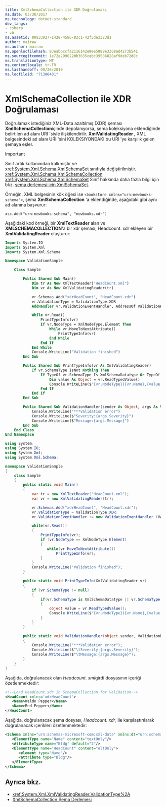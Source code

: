 ```yaml
---
title: XmlSchemaCollection ile XDR Doğrulaması
ms.date: 03/30/2017
ms.technology: dotnet-standard
dev_langs:
- csharp
- vb
ms.assetid: 00833027-1428-4586-83c1-42f5de3323d1
author: mairaw
ms.author: mairaw
ms.openlocfilehash: 83eabbccfa2116142e9ee5889e3368ad4273b541
ms.sourcegitcommit: 1e72e2990220b3635cebc39586828af9deb72d8c
ms.translationtype: MT
ms.contentlocale: tr-TR
ms.lasthandoff: 09/26/2019
ms.locfileid: "71306401"
---
```

# <a name="xdr-validation-with-xmlschemacollection"></a>XmlSchemaCollection ile XDR Doğrulaması

Doğrulamak istediğiniz XML-Data azaltılmış (XDR) şeması **XmlSchemaCollection**içinde depolanıyorsa, şema koleksiyona eklendiğinde belirtilen ad alanı URI 'siyle ilişkilendirilir. **XmlValidatingReader** , XML belgesindeki ad alanı URI 'sini KOLEKSIYONDAKI bu URI 'ye karşılık gelen şemaya eşler.

> [!IMPORTANT]
> Sınıf artık kullanımdan kalkmıştır ve <xref:System.Xml.Schema.XmlSchemaSet> sınıfıyla değiştirilmiştir. <xref:System.Xml.Schema.XmlSchemaCollection> <xref:System.Xml.Schema.XmlSchemaSet> Sınıf hakkında daha fazla bilgi için bkz. [şema derlemesi için XmlSchemaSet](xmlschemaset-for-schema-compilation.md).

Örneğin, XML belgesinin kök öğesi ise `<bookstore xmlns="urn:newbooks-schema">`, şema **XmlSchemaCollection** 'a eklendiğinde, aşağıdaki gibi aynı ad alanına başvurur:

```
xsc.Add("urn:newbooks-schema", "newbooks.xdr")
```

Aşağıdaki kod örneği, bir **XmlTextReader** alan ve **XMLSCHEMACOLLECTION**'a bir xdr şeması, Headcount. xdr ekleyen bir **XmlValidatingReader** oluşturur:

```vb
Imports System.IO
Imports System.Xml
Imports System.Xml.Schema

Namespace ValidationSample

    Class Sample

        Public Shared Sub Main()
            Dim tr As New XmlTextReader("HeadCount.xml")
            Dim vr As New XmlValidatingReader(tr)

            vr.Schemas.Add("xdrHeadCount", "HeadCount.xdr")
            vr.ValidationType = ValidationType.XDR
            AddHandler vr.ValidationEventHandler, AddressOf ValidationHandler

            While vr.Read()
                PrintTypeInfo(vr)
                If vr.NodeType = XmlNodeType.Element Then
                    While vr.MoveToNextAttribute()
                        PrintTypeInfo(vr)
                    End While
                End If
            End While
            Console.WriteLine("Validation finished")
        End Sub

        Public Shared Sub PrintTypeInfo(vr As XmlValidatingReader)
            If vr.SchemaType IsNot Nothing Then
                If TypeOf vr.SchemaType Is XmlSchemaDatatype Or TypeOf vr.SchemaType Is XmlSchemaSimpleType Then
                    Dim value As Object = vr.ReadTypedValue()
                    Console.WriteLine($"{vr.NodeType}({vr.Name},{value.GetType().Name}):{value}")
                End If
            End If
        End Sub

        Public Shared Sub ValidationHandler(sender As Object, args As ValidationEventArgs)
            Console.WriteLine("***Validation error")
            Console.WriteLine($"Severity:{args.Severity}")
            Console.WriteLine($"Message:{args.Message}")
        End Sub
    End Class
End Namespace
```

```csharp
using System;
using System.IO;
using System.Xml;
using System.Xml.Schema;

namespace ValidationSample
{
    class Sample
    {
        public static void Main()
        {
            var tr = new XmlTextReader("HeadCount.xml");
            var vr = new XmlValidatingReader(tr);

            vr.Schemas.Add("xdrHeadCount", "HeadCount.xdr");
            vr.ValidationType = ValidationType.XDR;
            vr.ValidationEventHandler += new ValidationEventHandler (ValidationHandler);

            while(vr.Read())
            {
                PrintTypeInfo(vr);
                if (vr.NodeType == XmlNodeType.Element)
                {
                   while(vr.MoveToNextAttribute())
                       PrintTypeInfo(vr);
                }
            }
            Console.WriteLine("Validation finished");
        }

        public static void PrintTypeInfo(XmlValidatingReader vr)
        {
            if (vr.SchemaType != null)
            {
                if(vr.SchemaType is XmlSchemaDatatype || vr.SchemaType is XmlSchemaSimpleType)
                {
                    object value = vr.ReadTypedValue();
                    Console.WriteLine($"{vr.NodeType}({vr.Name},{value.GetType().Name}):{value}");
                }
            }
        }

        public static void ValidationHandler(object sender, ValidationEventArgs args)
        {
            Console.WriteLine("***Validation error");
            Console.WriteLine($"\tSeverity:{args.Severity}");
            Console.WriteLine($"\tMessage:{args.Message}");
        }
    }
}
```

Aşağıda, doğrulanacak olan *Headcount. xml*girdi dosyasının içeriği özetlenmektedir:

```xml
<!--Load HeadCount.xdr in SchemaCollection for Validation-->
<HeadCount xmlns='xdrHeadCount'>
   <Name>Waldo Pepper</Name>
   <Name>Red Pepper</Name>
</HeadCount>
```

Aşağıda, doğrulanacak şema dosyası, *Headcount. xdr*, ile karşılaştırılarak doğrulanacak içerikleri özetlenmektedir:

```xml
<Schema xmlns="urn:schemas-microsoft-com:xml-data" xmlns:dt="urn:schemas-microsoft-com:datatypes">
   <ElementType name="Name" content="textOnly"/>
   <AttributeType name="Bldg" default="2"/>
   <ElementType name="HeadCount" content="eltOnly">
      <element type="Name"/>
      <attribute type="Bldg"/>
   </ElementType>
</Schema>
```

## <a name="see-also"></a>Ayrıca bkz.

- <xref:System.Xml.XmlValidatingReader.ValidationType%2A>
- [XmlSchemaCollection Şema Derlemesi](xmlschemacollection-schema-compilation.md)
